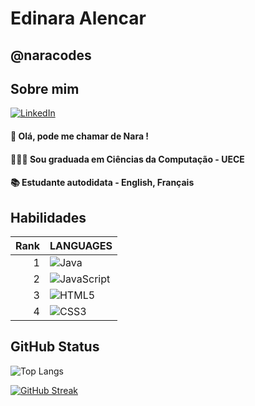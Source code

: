 
# Edinara Alencar
## @naracodes

## Sobre mim
[![LinkedIn](https://img.shields.io/badge/LinkedIn-000?style=for-the-badge&logo=linkedin&logoColor=0E76A8)](https://www.linkedin.com/in/edinaraalencar/)
#### 🫡 Olá, pode me chamar de Nara !
#### 👩🏽‍🎓 Sou graduada em Ciências da Computação - UECE
#### 📚 Estudante autodidata - English, Français



## Habilidades
| Rank | LANGUAGES |
|-----:|---------------|
|     1| ![Java](https://img.shields.io/badge/Java-000?style=for-the-badge&logo=java)         |
|     2| ![JavaScript](https://img.shields.io/badge/JavaScript-000?style=for-the-badge&logo=javascript)              |
|     3| ![HTML5](https://img.shields.io/badge/HTML5-000?style=for-the-badge&logo=html5)               |
|     4| ![CSS3](https://img.shields.io/badge/CSS3-000?style=for-the-badge&logo=css3&logoColor=264CE4) |

  







## GitHub Status
![Top Langs](https://github-readme-stats-git-masterrstaa-rickstaa.vercel.app/api/top-langs/?username=naracodes&layout=compact&bg_color=000&border_color=30A3DC&title_color=E94D5F&text_color=FFF)


[![GitHub Streak](https://streak-stats.demolab.com/?user=edinara_alencar&theme=bear&background=000&border=30A3DC&dates=FFF)](https://git.io/streak-stats)

